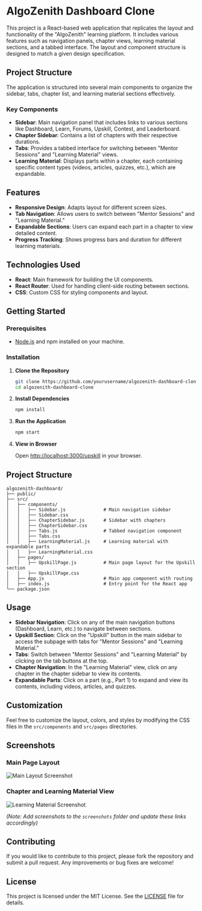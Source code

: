 # AlgoZenith Dashboard Clone

This project is a React-based web application that replicates the layout and functionality of the "AlgoZenith" learning platform. It includes various features such as navigation panels, chapter views, learning material sections, and a tabbed interface. The layout and component structure is designed to match a given design specification.

## Project Structure

The application is structured into several main components to organize the sidebar, tabs, chapter list, and learning material sections effectively.

### Key Components

- **Sidebar**: Main navigation panel that includes links to various sections like Dashboard, Learn, Forums, Upskill, Contest, and Leaderboard.
- **Chapter Sidebar**: Contains a list of chapters with their respective durations.
- **Tabs**: Provides a tabbed interface for switching between "Mentor Sessions" and "Learning Material" views.
- **Learning Material**: Displays parts within a chapter, each containing specific content types (videos, articles, quizzes, etc.), which are expandable.

## Features

- **Responsive Design**: Adapts layout for different screen sizes.
- **Tab Navigation**: Allows users to switch between "Mentor Sessions" and "Learning Material."
- **Expandable Sections**: Users can expand each part in a chapter to view detailed content.
- **Progress Tracking**: Shows progress bars and duration for different learning materials.

## Technologies Used

- **React**: Main framework for building the UI components.
- **React Router**: Used for handling client-side routing between sections.
- **CSS**: Custom CSS for styling components and layout.

## Getting Started

### Prerequisites

- [Node.js](https://nodejs.org/) and npm installed on your machine.

### Installation

1. **Clone the Repository**

   ```bash
   git clone https://github.com/yourusername/algozenith-dashboard-clone.git
   cd algozenith-dashboard-clone
   ```

2. **Install Dependencies**

   ```bash
   npm install
   ```

3. **Run the Application**

   ```bash
   npm start
   ```

4. **View in Browser**

   Open [http://localhost:3000/upskill](http://localhost:3000/upskill) in your browser.

## Project Structure

```
algozenith-dashboard/
├── public/
├── src/
│   ├── components/
│   │   ├── Sidebar.js              # Main navigation sidebar
│   │   ├── Sidebar.css
│   │   ├── ChapterSidebar.js       # Sidebar with chapters
│   │   ├── ChapterSidebar.css
│   │   ├── Tabs.js                 # Tabbed navigation component
│   │   ├── Tabs.css
│   │   ├── LearningMaterial.js     # Learning material with expandable parts
│   │   ├── LearningMaterial.css
│   ├── pages/
│   │   ├── UpskillPage.js          # Main page layout for the Upskill section
│   │   ├── UpskillPage.css
│   ├── App.js                      # Main app component with routing
│   ├── index.js                    # Entry point for the React app
└── package.json
```

## Usage

- **Sidebar Navigation**: Click on any of the main navigation buttons (Dashboard, Learn, etc.) to navigate between sections.
- **Upskill Section**: Click on the "Upskill" button in the main sidebar to access the subpage with tabs for "Mentor Sessions" and "Learning Material."
- **Tabs**: Switch between "Mentor Sessions" and "Learning Material" by clicking on the tab buttons at the top.
- **Chapter Navigation**: In the "Learning Material" view, click on any chapter in the chapter sidebar to view its contents.
- **Expandable Parts**: Click on a part (e.g., Part 1) to expand and view its contents, including videos, articles, and quizzes.

## Customization

Feel free to customize the layout, colors, and styles by modifying the CSS files in the `src/components` and `src/pages` directories.

## Screenshots

### Main Page Layout

![Main Layout Screenshot](./screenshots/main-layout.png)

### Chapter and Learning Material View

![Learning Material Screenshot](./screenshots/learning-material.png)

_(Note: Add screenshots to the `screenshots` folder and update these links accordingly)_

## Contributing

If you would like to contribute to this project, please fork the repository and submit a pull request. Any improvements or bug fixes are welcome!

## License

This project is licensed under the MIT License. See the [LICENSE](LICENSE) file for details.
